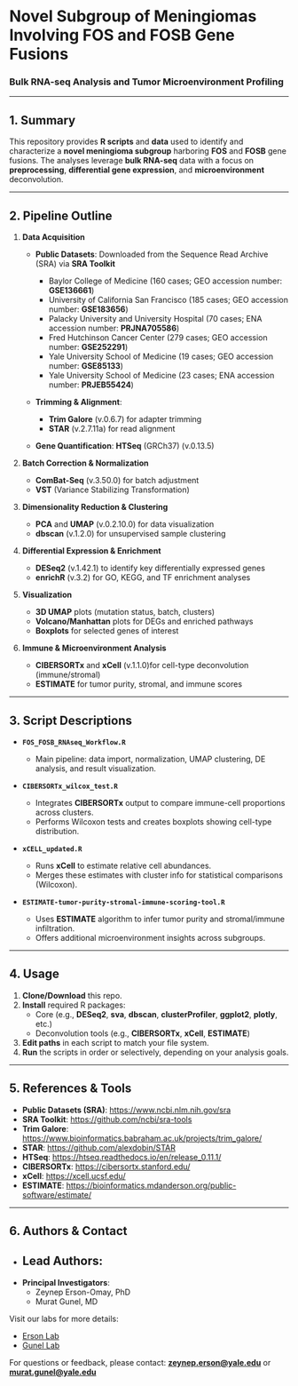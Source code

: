 # **Novel Subgroup of Meningiomas Involving FOS and FOSB Gene Fusions**  
### **Bulk RNA-seq Analysis and Tumor Microenvironment Profiling**

---

## **1. Summary**  
This repository provides **R scripts** and **data** used to identify and characterize a **novel meningioma subgroup** harboring **FOS** and **FOSB** gene fusions. The analyses leverage **bulk RNA-seq** data with a focus on **preprocessing**, **differential gene expression**, and **microenvironment** deconvolution.

---

## **2. Pipeline Outline**  
1. **Data Acquisition**  
   - **Public Datasets**: Downloaded from the Sequence Read Archive (SRA) via **SRA Toolkit**  
     - Baylor College of Medicine (160 cases; GEO accession number: **GSE136661**)
     - University of California San Francisco (185 cases; GEO accession number: **GSE183656**)
     - Palacky University and University Hospital (70 cases; ENA accession number: **PRJNA705586**)
     - Fred Hutchinson Cancer Center (279 cases; GEO accession number: **GSE252291**)
     - Yale University School of Medicine (19 cases; GEO accession number: **GSE85133**)
     - Yale University School of Medicine (23 cases; ENA accession number: **PRJEB55424**)
       
   - **Trimming & Alignment**:  
     - **Trim Galore** (v.0.6.7) for adapter trimming  
     - **STAR** (v.2.7.11a) for read alignment  
   - **Gene Quantification**: **HTSeq** (GRCh37) (v.0.13.5)

2. **Batch Correction & Normalization**  
   - **ComBat-Seq** (v.3.50.0) for batch adjustment  
   - **VST** (Variance Stabilizing Transformation)  

3. **Dimensionality Reduction & Clustering**  
   - **PCA** and **UMAP** (v.0.2.10.0) for data visualization  
   - **dbscan** (v.1.2.0) for unsupervised sample clustering  

4. **Differential Expression & Enrichment**  
   - **DESeq2** (v.1.42.1) to identify key differentially expressed genes  
   - **enrichR** (v.3.2) for GO, KEGG, and TF enrichment analyses  

5. **Visualization**  
   - **3D UMAP** plots (mutation status, batch, clusters)  
   - **Volcano/Manhattan** plots for DEGs and enriched pathways  
   - **Boxplots** for selected genes of interest  

6. **Immune & Microenvironment Analysis**  
   - **CIBERSORTx** and **xCell** (v.1.1.0)for cell-type deconvolution (immune/stromal)  
   - **ESTIMATE** for tumor purity, stromal, and immune scores  

---

## **3. Script Descriptions**  
- **`FOS_FOSB_RNAseq_Workflow.R`**  
  - Main pipeline: data import, normalization, UMAP clustering, DE analysis, and result visualization.  

- **`CIBERSORTx_wilcox_test.R`**  
  - Integrates **CIBERSORTx** output to compare immune-cell proportions across clusters.  
  - Performs Wilcoxon tests and creates boxplots showing cell-type distribution.  

- **`xCELL_updated.R`**  
  - Runs **xCell** to estimate relative cell abundances.  
  - Merges these estimates with cluster info for statistical comparisons (Wilcoxon).  

- **`ESTIMATE-tumor-purity-stromal-immune-scoring-tool.R`**  
  - Uses **ESTIMATE** algorithm to infer tumor purity and stromal/immune infiltration.  
  - Offers additional microenvironment insights across subgroups.

---

## **4. Usage**  
1. **Clone/Download** this repo.  
2. **Install** required R packages:  
   - Core (e.g., **DESeq2**, **sva**, **dbscan**, **clusterProfiler**, **ggplot2**, **plotly**, etc.)  
   - Deconvolution tools (e.g., **CIBERSORTx**, **xCell**, **ESTIMATE**)  
3. **Edit paths** in each script to match your file system.  
4. **Run** the scripts in order or selectively, depending on your analysis goals.

---

## **5. References & Tools**  
- **Public Datasets (SRA)**: <https://www.ncbi.nlm.nih.gov/sra>  
- **SRA Toolkit**: <https://github.com/ncbi/sra-tools>  
- **Trim Galore**: <https://www.bioinformatics.babraham.ac.uk/projects/trim_galore/>  
- **STAR**: <https://github.com/alexdobin/STAR>  
- **HTSeq**: <https://htseq.readthedocs.io/en/release_0.11.1/>  
- **CIBERSORTx**: <https://cibersortx.stanford.edu/>  
- **xCell**: <https://xcell.ucsf.edu/>  
- **ESTIMATE**: <https://bioinformatics.mdanderson.org/public-software/estimate/>

---

## **6. Authors & Contact**  
- **Lead Authors**:  
  - 
- **Principal Investigators**:  
  - Zeynep Erson-Omay, PhD  
  - Murat Gunel, MD  

Visit our labs for more details:  
- [Erson Lab](https://ersonlab.org/)  
- [Gunel Lab](https://medicine.yale.edu/lab/gunel/)

For questions or feedback, please contact: **zeynep.erson@yale.edu** or **murat.gunel@yale.edu**
